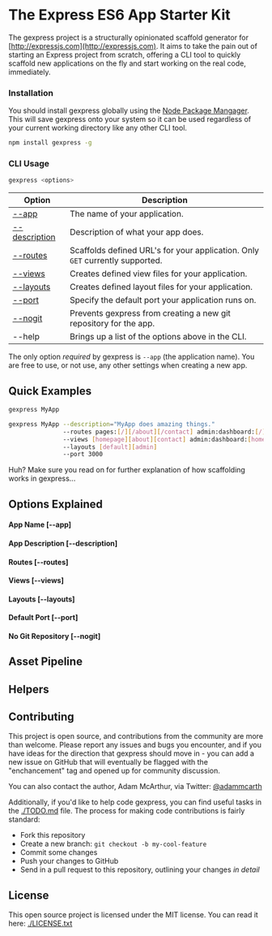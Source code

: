 # The Express ES6 App Starter Kit

The gexpress project is a structurally opinionated scaffold generator for [http://expressjs.com](http://expressjs.com). It aims to take the pain out of starting an Express project from scratch, offering a CLI tool to quickly scaffold new applications on the fly and start working on the real code, immediately.

### Installation

You should install gexpress globally using the [Node Package Mangager](http://npmjs.com). This will save gexpress onto your system so it can be used regardless of your current working directory like any other CLI tool.

```bash
npm install gexpress -g
```

### CLI Usage

```bash
gexpress <options>
```

| Option                                         | Description                                                                   |
|------------------------------------------------|-------------------------------------------------------------------------------|
| [--app](#user-content-app-name)                | The name of your application.                                                 |
| [--description](#user-content-app-description) | Description of what your app does.                                            |
| [--routes](#user-content-routes)               | Scaffolds defined URL's for your application. Only `GET` currently supported. |
| [--views](#user-content-views)                 | Creates defined view files for your application.                              |
| [--layouts](#user-content-layouts)             | Creates defined layout files for your application.                            |
| [--port](#user-content-port)                   | Specify the default port your application runs on.                            |
| [--nogit](#user-content-nogit)                 | Prevents gexpress from creating a new git repository for the app.             |
| --help                                         | Brings up a list of the options above in the CLI.                             |

The only option *required* by gexpress is `--app` (the application name). You are free to use, or not use, any other settings when creating a new app.

## Quick Examples

```bash
gexpress MyApp
```

```bash
gexpress MyApp --description="MyApp does amazing things."
               --routes pages:[/][/about][/contact] admin:dashboard:[/]
               --views [homepage][about][contact] admin:dashboard:[home]
               --layouts [default][admin]
               --port 3000
```

Huh? Make sure you read on for further explanation of how scaffolding works in gexpress...

## Options Explained

<h4 id="user-content-app-name">App Name [--app]</h4>


<h4 id="user-content-app-description">App Description [--description]</h4>


<h4 id="user-content-routes">Routes [--routes]</h4>


<h4 id="user-content-views">Views [--views]</h4>


<h4 id="user-content-layouts">Layouts [--layouts]</h4>


<h4 id="user-content-port">Default Port [--port]</h4>


<h4 id="user-content-nogit">No Git Repository [--nogit]</h4>



## Asset Pipeline



## Helpers



## Contributing

This project is open source, and contributions from the community are more than welcome. Please report any issues and bugs you encounter, and if you have ideas for the direction that gexpress should move in - you can add a new issue on GitHub that will eventually be flagged with the "enchancement" tag and opened up for community discussion.

You can also contact the author, Adam McArthur, via Twitter: [@adammcarth](https://twitter.com/adammcarth)

Additionally, if you'd like to help code gexpress, you can find useful tasks in the [./TODO.md](https://github.com/adammcarth/gexpress/TODO.md) file. The process for making code contributions is fairly standard:

- Fork this repository
- Create a new branch: `git checkout -b my-cool-feature`
- Commit some changes
- Push your changes to GitHub
- Send in a pull request to this repository, outlining your changes *in detail*

## License

This open source project is licensed under the MIT license. You can read it here: [./LICENSE.txt](https://github.com/adammcarth/gexpress/LICENSE.txt)

